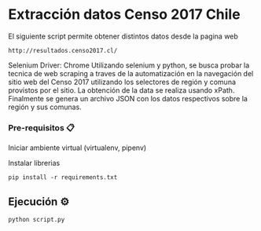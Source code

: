 # Extracción datos Censo 2017 Chile

El siguiente script permite obtener distintos datos desde la pagina web
```
http://resultados.censo2017.cl/
```

Selenium Driver: Chrome
Utilizando selenium y python, se busca probar la tecnica de web scraping a traves de la automatización
en la navegación del sitio web del Censo 2017 utilizando los selectores de región y comuna provistos por el sitio.
La obtención de la data se realiza usando xPath.
Finalmente se genera un archivo JSON con los datos respectivos sobre la región y sus comunas.

### Pre-requisitos 📋

Iniciar ambiente virtual (virtualenv, pipenv)

Instalar librerias
```
pip install -r requirements.txt
```

## Ejecución ⚙️

```
python script.py
```



